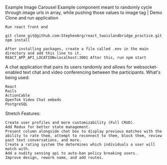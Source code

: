 Example Image Carousel
Example component meant to randomly cycle through image urls in array, while pushing those values to image tag | Demo
Clone and run application

    Run react front end

    git clone git@github.com:StephenArg/react_twoislandbridge_practice.git
    npm install

    After installing packages, create a file called .env in the main directory and add this line to it. REACT_APP_API_LOCATION=localhost:3001 After this, run npm start

A chat application that pairs its users randomly and allows for websocket-enabled text chat and video conferencing between the participants.
What's being used:

    React
    Rails
    ActionCable
    OpenTok Video Chat embeds
    PostgreSQL

Stretch Features:

    Create user profiles and more customizability (Full CRUD).
    Add Redux for better state management.
    Present column alongside chat box to display previous matches with the ability to rate them, attempt to reconnect to them, block them, review past text conversations, and more.
    Create a rating system the determines which individuals a user will match with.
    Add a nudity sensing api to auto-ban policy breaking users.
    Improve design, rework name, and add routes.
